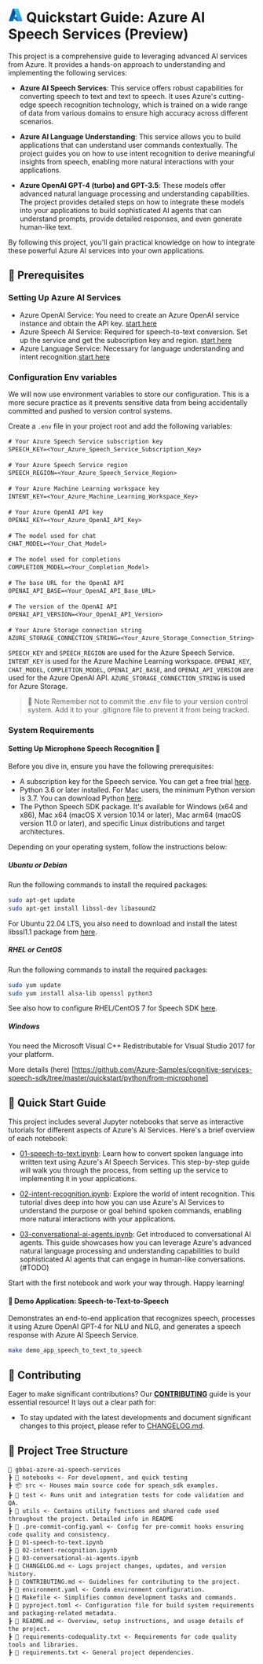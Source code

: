 # <img src="./utils/images/azure_logo.png" alt="Azure Logo" style="width:30px;height:30px;"/> Quickstart Guide: Azure AI Speech Services (Preview)

This project is a comprehensive guide to leveraging advanced AI services from Azure. It provides a hands-on approach to understanding and implementing the following services:

- **Azure AI Speech Services**: This service offers robust capabilities for converting speech to text and text to speech. It uses Azure's cutting-edge speech recognition technology, which is trained on a wide range of data from various domains to ensure high accuracy across different scenarios.

- **Azure AI Language Understanding**: This service allows you to build applications that can understand user commands contextually. The project guides you on how to use intent recognition to derive meaningful insights from speech, enabling more natural interactions with your applications.

- **Azure OpenAI GPT-4 (turbo) and GPT-3.5**: These models offer advanced natural language processing and understanding capabilities. The project provides detailed steps on how to integrate these models into your applications to build sophisticated AI agents that can understand prompts, provide detailed responses, and even generate human-like text.

By following this project, you'll gain practical knowledge on how to integrate these powerful Azure AI services into your own applications.

## 🔧 Prerequisites 

### Setting Up Azure AI Services

- Azure OpenAI Service: You need to create an Azure OpenAI service instance and obtain the API key. [start here](https://learn.microsoft.com/en-us/azure/ai-services/openai/)
- Azure Speech AI Service: Required for speech-to-text conversion. Set up the service and get the subscription key and region. [start here](https://azure.microsoft.com/en-us/products/ai-services/ai-speech)
- Azure Language Service: Necessary for language understanding and intent recognition.[start here](https://azure.microsoft.com/en-us/products/ai-services/ai-language)

### Configuration Env variables

We will now use environment variables to store our configuration. This is a more secure practice as it prevents sensitive data from being accidentally committed and pushed to version control systems.

Create a `.env` file in your project root and add the following variables:

```env
# Your Azure Speech Service subscription key
SPEECH_KEY=<Your_Azure_Speech_Service_Subscription_Key>

# Your Azure Speech Service region
SPEECH_REGION=<Your_Azure_Speech_Service_Region>

# Your Azure Machine Learning workspace key
INTENT_KEY=<Your_Azure_Machine_Learning_Workspace_Key>

# Your Azure OpenAI API key
OPENAI_KEY=<Your_Azure_OpenAI_API_Key>

# The model used for chat
CHAT_MODEL=<Your_Chat_Model>

# The model used for completions
COMPLETION_MODEL=<Your_Completion_Model>

# The base URL for the OpenAI API
OPENAI_API_BASE=<Your_OpenAI_API_Base_URL>

# The version of the OpenAI API
OPENAI_API_VERSION=<Your_OpenAI_API_Version>

# Your Azure Storage connection string
AZURE_STORAGE_CONNECTION_STRING=<Your_Azure_Storage_Connection_String>
``` 

`SPEECH_KEY` and `SPEECH_REGION` are used for the Azure Speech Service.
`INTENT_KEY` is used for the Azure Machine Learning workspace.
`OPENAI_KEY`, `CHAT_MODEL`, `COMPLETION_MODEL`, `OPENAI_API_BASE`, and `OPENAI_API_VERSION` are used for the Azure OpenAI API.
`AZURE_STORAGE_CONNECTION_STRING` is used for Azure Storage.

> 📌 Note Remember not to commit the .env file to your version control system. Add it to your .gitignore file to prevent it from being tracked.

### System Requirements

#### Setting Up Microphone Speech Recognition 🎤

Before you dive in, ensure you have the following prerequisites:

- A subscription key for the Speech service. You can get a free trial [here](https://azure.microsoft.com/en-us/try/cognitive-services/?api=speech-services).
- Python 3.6 or later installed. For Mac users, the minimum Python version is 3.7. You can download Python [here](https://www.python.org/downloads/).
- The Python Speech SDK package. It's available for Windows (x64 and x86), Mac x64 (macOS X version 10.14 or later), Mac arm64 (macOS version 11.0 or later), and specific Linux distributions and target architectures.

Depending on your operating system, follow the instructions below:

##### Ubuntu or Debian
Run the following commands to install the required packages:

```bash
sudo apt-get update
sudo apt-get install libssl-dev libasound2
```
For Ubuntu 22.04 LTS, you also need to download and install the latest libssl1.1 package from [here](http://security.ubuntu.com/ubuntu/pool/main/o/openssl/.).

##### RHEL or CentOS
Run the following commands to install the required packages:

```bash
sudo yum update
sudo yum install alsa-lib openssl python3
```
See also how to configure RHEL/CentOS 7 for Speech SDK [here](https://learn.microsoft.com/en-us/azure/ai-services/speech-service/how-to-configure-rhel-centos-7).

##### Windows 

You need the Microsoft Visual C++ Redistributable for Visual Studio 2017 for your platform. 

More details (here) [https://github.com/Azure-Samples/cognitive-services-speech-sdk/tree/master/quickstart/python/from-microphone]

## 🚀 Quick Start Guide

This project includes several Jupyter notebooks that serve as interactive tutorials for different aspects of Azure's AI Services. Here's a brief overview of each notebook:

- [01-speech-to-text.ipynb](01-speech-to-text.ipynb): Learn how to convert spoken language into written text using Azure's AI Speech Services. This step-by-step guide will walk you through the process, from setting up the service to implementing it in your applications.

- [02-intent-recognition.ipynb](02-intent-recognition.ipynb): Explore the world of intent recognition. This tutorial dives deep into how you can use Azure's AI Services to understand the purpose or goal behind spoken commands, enabling more natural interactions with your applications.

- [03-conversational-ai-agents.ipynb](03-conversational-ai-agents.ipynb): Get introduced to conversational AI agents. This guide showcases how you can leverage Azure's advanced natural language processing and understanding capabilities to build sophisticated AI agents that can engage in human-like conversations. (#TODO)

Start with the first notebook and work your way through. Happy learning!

#### 🔄 Demo Application: Speech-to-Text-to-Speech

Demonstrates an end-to-end application that recognizes speech, processes it using Azure OpenAI GPT-4 for NLU and NLG, and generates a speech response with Azure AI Speech Service.

```bash
make demo_app_speech_to_text_to_speech
```

## 💼 Contributing

Eager to make significant contributions? Our **[CONTRIBUTING](./CONTRIBUTING.md)** guide is your essential resource! It lays out a clear path for:

- To stay updated with the latest developments and document significant changes to this project, please refer to [CHANGELOG.md](CHANGELOG.md).

## 🌲 Project Tree Structure

```
📂 gbbai-azure-ai-speech-services
┣ 📂 notebooks <- For development, and quick testing 
┣ 📦 src <- Houses main source code for speach_sdk examples.
┣ 📂 test <- Runs unit and integration tests for code validation and QA.
┣ 📂 utils <- Contains utility functions and shared code used throughout the project. Detailed info in README
┣ 📜 .pre-commit-config.yaml <- Config for pre-commit hooks ensuring code quality and consistency.
┣ 📜 01-speech-to-text.ipynb
┣ 📜 02-intent-recognition.ipynb
┣ 📜 03-conversational-ai-agents.ipynb
┣ 📜 CHANGELOG.md <- Logs project changes, updates, and version history.
┣ 📜 CONTRIBUTING.md <- Guidelines for contributing to the project.
┣ 📜 environment.yaml <- Conda environment configuration.
┣ 📜 Makefile <- Simplifies common development tasks and commands.
┣ 📜 pyproject.toml <- Configuration file for build system requirements and packaging-related metadata.
┣ 📜 README.md <- Overview, setup instructions, and usage details of the project.
┣ 📜 requirements-codequality.txt <- Requirements for code quality tools and libraries.
┣ 📜 requirements.txt <- General project dependencies.
```


